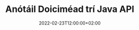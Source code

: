---
############################# Static ############################
layout: "product"
date: 2022-02-23T12:00:00+02:00
draft: false

product: "Annotation"
product_tag: "annotation"
platform: "Java"
platform_tag: "java"

############################# Head ############################
head_title: "Java Document Annotation API | Féach ar & Anótáil PDF Word Excel Íomhánna PPTX"
head_description: "Java Document Annotation API. Féach ar, clibeáil, trácht agus cuir anótáil ar PDF Word DOCX, Excel XLSX, PPTX, EML EMLX, VSS VSD, OTP, CAD & formáidí comhaid íomhá."

############################# Header ##########################
title: "Anótáil Doiciméad trí Java API"
description: "Tóg Feidhmchláir Java leis na hacmhainní chun PDF, HTML, MS Office agus formáidí doiciméad eile a Amharc agus a Anótáil gan aon bhogearraí seachtracha a shuiteáil."
button:
    enable: true
    icon: "fas fa-arrow-down"
    label: "Íoslódáil Triail Saor in Aisce"
    link: "https://downloads.groupdocs.com/annotation/java"

############################# SubMenu #########################
submenu:
    enable: true
    
    left:
        img_alt: "GroupDocs.Annotation for Java"
        image: "https://www.groupdocs.cloud/templates/groupdocs/images/product-logos/groupdocs-annotation-java.png"
        product: "GroupDocs.Annotation"
        platform: "Java"

    middle:
        button:
            # button loop
            - link: "#features"
              text: "Gnéithe"

            # button loop
            - link: "https://products.groupdocs.app/annotation"
              text: "Taispeántas beo"

            # button loop
            - link: "https://purchase.groupdocs.com/pricing/annotation/java"
              text: "Praghsáil"

    right:
        link_download: "https://downloads.groupdocs.com/annotation"
        link_learn: "https://docs.groupdocs.com/annotation/java/"
        link_buy: "https://purchase.groupdocs.com"

############################# Overview ############################
overview:
    enable: true
    content: |
      GroupDocs.Annotation Is táirge é Java API a ligeann duit oibriú le nótaí i ndoiciméid ar ardáin agus córais oibriúcháin éagsúla, mar Android, MacOS, Linux, Windows. Soláthraíonn GroupDocs.Annotation leabharlann le API simplí a thugann go leor buntáistí: mar shampla, más gá duit na sonraí a choinneáil faoi rún nó a roghnú cé mhéad cumhachta a theastaíonn uait a bheith ag obair leis an leabharlann, nó an obair a athrú go páirteach le nótaí, tá an leabharlann an- éadrom agus solúbtha.

      Ligeann GroupDocs.Annotation for Java API duit oibriú le cineálacha éagsúla nótaí, lena n-áirítear: Téacs, Polalíne, Achar, Cuir faoi Líne, Pointe, Comhartha Uisce, Arrow, Éilips, Athsholáthar Téacs, Fad, Réimse Téacs, Athchóiriú Acmhainní srl. formáidí doiciméad coitianta mar: PDF, HTML, Microsoft Office Word, scarbhileoga Excel, cur i láthair PowerPoint, Visio, ríomhphoist Outlook, íomhánna, meiteashonraí, líníocht CAD agus formáidí éagsúla eile. Soláthraíonn an API an cumas mionsamhlacha de leathanaigh doiciméad a fháil agus tacaíonn sé le hiompórtáil agus easpórtáil nótaí chuig agus ó chomhaid PDF.

      Trí úsáid a bhaint as an leabharlann, is féidir leat [cuir](/anótáil/java/bmp/), [eagar](/anótáil/java/bmp/), [sliocht](/anótáil/java/bmp/) agus [scrios](/anótáil /java/bmp/) nótaí ó dhoiciméid, rothlaigh doiciméid, athraigh réiteach mionsamhlacha agus ní liosta iomlán é seo de na féidearthachtaí go léir. Tairgeann sé freisin sraith chuimsitheach réad sonraí chun airíonna anótála a shaincheapadh de réir do riachtanais laistigh de gach formáid doiciméad tacaithe.

      Tá oibriú leis an GroupDocs.Annotation for Java API an-simplí agus níl ann ach roinnt céimeanna bunúsacha. Ar dtús ní mór duit ceadúnas a shocrú, ansin roghnaigh an comhad a bhfuil tú ag iarraidh oibriú leis, ansin ionramháil ar bhealach éigin le nótaí doiciméad (scrios / cuir in eagar / asbhaint / scrios) agus sábháil an toradh. Le haghaidh tuilleadh faisnéise féach le do thoil ar an táirge [doiciméadú](https://docs.groupdocs.com/annotation/java/getting-started/) nó ar ár [samplaí](https://github.com/groupdocs-annotation/GroupDocs.Annotation -do-Java) leagtha.
      
      Déantar GroupDocs.Annotation a nuashonrú go rialta agus cuireann sé tacaíocht ar fáil dá chustaiméirí, tá fáilte romhat i gcónaí ceisteanna a chur chugainn nó do chuid smaointe a sheoladh nó a insint dúinn faoi do riachtanais le haghaidh rud éigin nua agus cuirfimid i bhfeidhm go sásta é inár leaganacha nua.
    tabs:
      enable: true
      
      ## TAB ONE ##
      tab_one:
        description: |
          Seo a leanas forbhreathnú ar GroupDocs.Annotation for Java:
      
        right:
          enable: true
          icon: "fab fa-html5"
          title:  Forbhreathnú
          content: |
            * Cuir Nótaí leis
            * Anótálacha Easpórtála 
            * Iompórtáil Anótálacha
            * Tuairimí Bunaithe ar Fhreagra
            * Comhoiriúnacht Anótála
      
      ## TAB TWO ##
      tab_two:
        description: |
          Tacaíonn GroupDocs.Annotation do Java le gach [formáid comhaid doiciméad] a bhfuil tóir orthu (https://docs.groupdocs.com/annotation/java/supported-document-formats/) lena n-áirítear: Microsoft Office, PDF, íomhánna agus go leor eile.

        left:
          enable: true
          table:
            # table loop
            - title: "Microsoft Office Formats"
              content: |
                * **Word**: [DOC](/annotation/java/doc/), [DOCX](/annotation/java/docx/), [DOCM](/annotation/java/docm/), [DOT](/annotation/java/dot/), [DOTX](/annotation/java/dotx/), [RTF](/annotation/java/rtf/)
                * **Excel**: [XLS](/annotation/java/xls/), [XLSX](/annotation/java/xlsx/), [XLSB](/annotation/java/xlsb/), [XLSM](/annotation/java/xlsm/)
                * **PowerPoint**: [PPT](/annotation/java/ppt/), [PPTX](/annotation/java/pptx/), [PPS](/annotation/java/pps/), [PPSX](/annotation/java/ppsx/), [POTM](/annotation/java/potm/), [POTX](/annotation/java/potx/), [PPSM](/annotation/java/ppsm/), [PPTM](/annotation/java/pptm/), [WMF](/annotation/java/wmf/), [EMF](/annotation/java/emf/)
                * **Outlook**: [EML](/annotation/java/eml/), [EMLX](/annotation/java/emlx/), [MSG](/annotation/java/msg/)
                * **Visio**: [VSS](/annotation/java/vss/), [VST](/annotation/java/vst/), [VSD](/annotation/java/vsd/), [VSDX](/annotation/java/vsdx/), [VSX](/annotation/java/vsx/)

        right:
          enable: true
          table:
            # table loop
            - title: "Other Formats"
              content: |
                * **Portable**: [PDF](/annotation/java/pdf/) (PDF/A-1a, PDF/A-1b, PDF/A-2a)
                * **OpenDocument**: [ODT](/annotation/java/odt/), [ODS](/annotation/java/ods/), [ODP](/annotation/java/odp/)
                * **Images**: [BMP](/annotation/java/bmp/), [JPG](/annotation/java/jpg/), [JPEG](/annotation/java/jpeg/), [TIFF](/annotation/java/tiff/), [TIF](/annotation/java/tif/), [PNG](/annotation/java/png/), [GIF](/annotation/java/gif/), [DCM](/annotation/java/dcm/), [DICOM](/annotation/java/dicom/)
                * **AutoCAD**: [DWG](/annotation/java/dwg/), [DXF](/annotation/java/dxf/), [CAD](/annotation/java/cad/)
                * **Other**: [HTM](/annotation/java/htm/), [HTML](/annotation/java/html/), [CSV](/annotation/java/csv/), [DJVU](/annotation/java/djvu/), [OTP](/annotation/java/otp/), [OTT](/annotation/java/ott/)

      ## TAB THREE ##
      tab_three:
        description: |
          Tacaíonn GroupDocs.Annotation le haghaidh Java a leanas na Córais Oibriúcháin, Creataí & Bainisteoirí Pacáiste:
        
        left:
          enable: true
          table:
            # table loop
            - icon: "fab fa-windows"
              title:  Córais oibriúcháin
              content: |
                * Microsoft Windows Desktop
                * Microsoft Windows Server
                * Linux
                * MacOS

            # table loop
            - icon: "fas fa-code"
              title:  Creataí Tacaithe
              content: |
                * Java 7 (1.7) and above

        right:
          enable: true
          table:
            # table loop
            - icon: "fas fa-cogs"
              title:  Timpeallachtaí Forbartha
              content: |
                * NetBeans
                * IntelliJ IDEA
                * Eclipse

            # table loop
            - icon: "fas fa-tools"
              title:  Tógáil Uirlis Uathoibrithe
              content: |
                * Maven

############################# Features ############################
features:
    enable: true
    title: GroupDocs.Annotation le haghaidh Gnéithe Java

    feature:
      # feature loop
      - icon: "fas fa-copy"
        link: "https://docs.groupdocs.com/annotation/java/add-area-annotation/"
        content: Cuir Anótáil Achar leis sa Doiciméad agus Nasc Tráchtanna Simplí & Neadaithe

      # feature loop
      - icon: "fas fa-eye"
        link: "https://docs.groupdocs.com/annotation/java/add-arrow-annotation/"
        content: Pointe d'Ábhar ar leith ag baint úsáide as Anótáil Saigheada

      # feature loop
      - icon: "fas fa-bolt"
        link: "https://docs.groupdocs.com/annotation/java/add-watermark-annotation/"
        content: Socraigh Uiscemharcanna Téacs go PDF, Sleamhnáin, Bileoga Oibre Excel, Íomhánna & Léaráidí ag Staid Uillinn
      
      # feature loop
      - icon: "fas fa-file-powerpoint"
        link: "https://docs.groupdocs.com/annotation/java/add-point-annotation/"
        content: Cuir Nótaí Popup leis in Áit ar bith sa Doiciméad ag baint úsáide as Anótáil Pointe

      # feature loop
      - icon: "fas fa-code"
        link: "https://docs.groupdocs.com/annotation/java/add-polyline-annotation/"
        content: Úsáid Anótáil Polyline chun Seicheamh Deighleoga Líne, Deighleoga Stua nó an dá cheann a nascadh

      # feature loop
      - icon: "fas fa-cloud"
        link: "https://docs.groupdocs.com/annotation/java/add-ellipse-annotation/"
        content: Cuir Anótáil Éilips le PDF, Doiciméid Word, Scarbhileoga, Láithreoireachtaí, Léaráidí & Íomhánna

      # feature loop
      - icon: "fas fa-remove-format"
        link: "https://docs.groupdocs.com/annotation/java/add-watermark-annotation/"
        content: Cuir Uiscemharcanna Uillinneacha leis le haghaidh PDF, PowerPoint, Excel, Íomhánna & Léaráidí

      # feature loop
      - icon: "fas fa-comment-slash"
        link: "https://docs.groupdocs.com/annotation/java/add-underline-annotation/"
        content: Faigh Comhordanáidí Anótála Téacs i Léiriú Íomhá ar Dhoiciméad

      # feature loop
      - icon: "fas fa-location-arrow"
        link: "https://docs.groupdocs.com/annotation/java/add-annotation-to-the-document/"
        content: Cuir béim ar, Bain triail as nó Athraigh Téacs Sonrach i nDoiciméad

      # feature loop
      - icon: "fas fa-border-all"
        link: "https://docs.groupdocs.com/annotation/java/add-annotation-to-the-document/"
        content: Cuir Stampa Téacs nó Comhartha Uisce & Réimse Téacs i nDoiciméad

      # feature loop
      - icon: "fas fa-wrench"
        link: "https://docs.groupdocs.com/annotation/java/add-point-annotation/"
        content: Iompórtáil agus Easpórtáil Anótálacha i measc Doiciméid Word & Láithreoireachtaí PowerPoint

      # feature loop
      - icon: "fas fa-columns"
        link: "https://docs.groupdocs.com/annotation/java/add-strikeout-annotation/"
        content: Anótáil Scarbhileoga Excel le cineálacha Nótaí Téacs, Athsholáthair Téacs, Comhartha Uisce & Acmhainne

      # feature loop
      - icon: "fas fa-file-word"
        link: "https://docs.groupdocs.com/annotation/java/get-file-info/"
        content: Cuir Anótálacha Polalíne, Stailc, Cuir Líne nó Téacs le Láithreoireachtaí PowerPoint agus Sleamhnáin

      # feature loop
      - icon: "fas fa-envelope"
        link: "https://docs.groupdocs.com/annotation/java/basic-usage/"
        content: Anótáil Marcanna Pointe i Láithreoireachtaí ag úsáid Comhordanáidí X, Y

      # feature loop
      - icon: "fas fa-print"
        link: "https://docs.groupdocs.com/annotation/java/add-strikeout-annotation/"
        content: Cuir Anótáil Stailc, Téacs, Cuir Folíne nó Polalíne le hÍomhánna

      # feature loop
      - icon: "fas fa-file-archive"
        link: "https://docs.groupdocs.com/annotation/java/add-link-annotation/"
        content: Faigh Faisnéis Doiciméid & Íomhánna do Léaráidí Visio, mar VSS & VSD
      
      # feature loop
      - icon: "fas fa-file-code"
        link: "https://docs.groupdocs.com/annotation/java/basic-usage/"
        content: Faigh Mionsamhlacha de Leathanaigh an Doiciméid & Oibrigh le comhaid TIFF Il-leathanach

      # feature loop
      - icon: "fas fa-file-excel"
        link: "https://docs.groupdocs.com/annotation/java/get-file-info/"
        content: Faigh Nótaí ar Dhoiciméad le Glao Feidhm Aonair

      # feature loop
      - icon: "fas fa-heading"
        link: "https://docs.groupdocs.com/annotation/java/add-link-annotation/"
        content: Cuir Anótálacha Nasc le Láithreoireachtaí PDF, Word & PowerPoint

      # feature loop
      - icon: "fas fa-project-diagram"
        link: "https://docs.groupdocs.com/annotation/java/add-point-annotation/"
        content: Tacaíocht SVG Path Parsáil le haghaidh PDF, Word, Léaráidí, Sleamhnáin agus formáidí móra doiciméad eile

      # feature loop
      - icon: "fas fa-cube"
        link: "https://docs.groupdocs.com/annotation/java/technical-support/"
        content: Tacaíocht chun Anótáil Uisce a chur le doiciméid Word agus glantachán le haghaidh Athsholáthair Téacs

      # feature loop
      - icon: "fab fa-uncharted"
        link: "https://docs.groupdocs.com/annotation/java/technical-support/"
        content: Tacaíocht Próiseála Cruth i Léaráidí le haghaidh Nótaí Téacs
  
      # feature loop
      - icon: "fab fa-uncharted"
        link: "https://docs.groupdocs.com/annotation/java/advanced-usage/"
        content: Sábháil Am trí Thaisceadh Réamhamhairc Leathanach de Dhoiciméid le haghaidh Próiseáil Níos Tapúla
  
      # feature loop
      - icon: "fab fa-uncharted"
        link: "https://docs.groupdocs.com/annotation/java/add-annotation-to-the-document/"
        content: Anótáil Doiciméid Word, Excel agus PowerPoint go héasca fiú le Formáidí Scothaosta

      # feature loop
      - icon: "fab fa-uncharted"
        link: "https://docs.groupdocs.com/annotation/java/add-distance-annotation/"
        content: Taispeáin Fotheidil Anótála Cianta le haghaidh Excel, PowerPoint agus Léaráidí

############################# Support ############################
support:
    enable: true

############################# Solutions ############################
solutions:
    enable: true
    title: Tairgeann GroupDocs.Annotation API chun breathnú ar dhoiciméid do thimpeallachtaí forbartha eile a bhfuil tóir orthu

    solution:
        # solution loop
        - img_alt: "GroupDocs.Annotation for .NET"
          image: "https://www.groupdocs.cloud/templates/groupdocs/images/product-logos/groupdocs-annotation-net.png"
          product: "GroupDocs.Annotation"
          platform: ".NET"
          link: "/annotation/net/"

############################# Back to top ###############################
back_to_top:
  enable: true
---